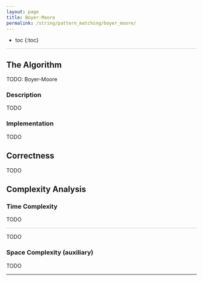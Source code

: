 ```yaml
---
layout: page
title: Boyer-Moore
permalink: /string/pattern_matching/boyer_moore/
---
```


* toc
{:toc}

<hr style="height:1px; border:none; color:#ccc; background-color:#ccc;">

## The Algorithm

TODO: Boyer-Moore

### Description

TODO

### Implementation

TODO

## Correctness

TODO

## Complexity Analysis

### Time Complexity

TODO

<hr style="height:1px; border:none; color:#ccc; background-color:#ccc;">

TODO

### Space Complexity (auxiliary)

TODO

---